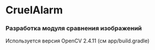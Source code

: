 # CruelAlarm
### Разработка модуля сравнения изображений

Используется версия OpenCV 2.4.11 (см app/build.gradle)
